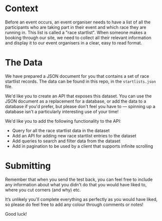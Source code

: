 # Context

Before an event occurs, an event organiser needs to have a list of all the participants who are taking part in their event and which race they are running in. This list is called a "race startlist".
When someone makes a booking through our site, we need to collect all their relevant information and display it to our event organisers in a clear, easy to read format.

# The Data

We have prepared a JSON document for you that contains a set of race startlist records. The data can be found in this repo, in the `startlists.json` file.

We'd like you to create an API that exposes this dataset. You can use the JSON document as a replacement for a database, or add the data to a database if you'd prefer, but please don't feel you have to — spinning up a database isn't a particularly interesting use of your time!

We'd like you to add the following functionality to the API:

- Query for all the race startlist data in the dataset
- Add an API for adding new race startlist entries to the dataset
- Add queries to search and filter data from the dataset
- Add in pagination to be used by a client that supports infinite scrolling

# Submitting

Remember that when you send the test back, you can feel free to include any information about what you didn't do that you would have liked to, where you cut corners (and why) etc.

It’s unlikely you'll complete everything as perfectly as you would have liked, so please do feel free to add any colour through comments or notes!

Good luck!
